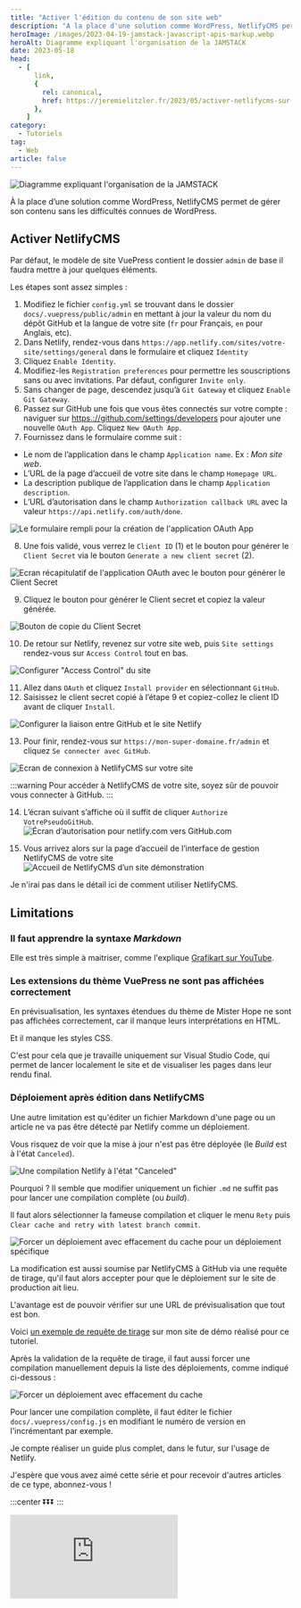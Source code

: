 ```yaml
---
title: "Activer l'édition du contenu de son site web"
description: "A la place d'une solution comme WordPress, NetlifyCMS permet de gérer son contenu sans les difficultés connues de WordPress."
heroImage: /images/2023-04-19-jamstack-javascript-apis-markup.webp
heroAlt: Diagramme expliquant l'organisation de la JAMSTACK
date: 2023-05-18
head:
  - [
      link,
      {
        rel: canonical,
        href: https://jeremielitzler.fr/2023/05/activer-netlifycms-sur-son-site-web/,
      },
    ]
category:
  - Tutoriels
tag:
  - Web
article: false
---
```


![Diagramme expliquant l'organisation de la JAMSTACK](/images/2023-04-19-jamstack-javascript-apis-markup.webp 'Image issue de l\'article ["New to Jamstack? Everything You Need to Know to Get Started"](https://snipcart.com/blog/jamstack) de Snipcart.')

À la place d’une solution comme WordPress, NetlifyCMS permet de gérer son contenu sans les difficultés connues de WordPress.

<!-- more -->

## Activer NetlifyCMS

Par défaut, le modèle de site VuePress contient le dossier `admin` de base il faudra mettre à jour quelques éléments.

Les étapes sont assez simples :

1. Modifiez le fichier `config.yml` se trouvant dans le dossier `docs/.vuepress/public/admin` en mettant à jour la valeur du nom du dépôt GitHub et la langue de votre site (`fr` pour Français, `en` pour Anglais, etc).
2. Dans Netlify, rendez-vous dans `https://app.netlify.com/sites/votre-site/settings/general` dans le formulaire et cliquez `Identity`
3. Cliquez `Enable Identity`.
4. Modifiez-les `Registration preferences` pour permettre les souscriptions sans ou avec invitations. Par défaut, configurer `Invite only`.
5. Sans changer de page, descendez jusqu’à `Git Gateway` et cliquez `Enable Git Gateway`.
6. Passez sur GitHub une fois que vous êtes connectés sur votre compte : naviguer sur [https.://github.com/settings/developers](https://github.com/settings/developers) pour ajouter une nouvelle `OAuth App`. Cliquez `New OAuth App`.
7. Fournissez dans le formulaire comme suit :

- Le nom de l’application dans le champ `Application name`. Ex : _Mon site web_.
- L’URL de la page d’accueil de votre site dans le champ `Homepage URL`.
- La description publique de l’application dans le champ `Application description`.
- L’URL d’autorisation dans le champ `Authorization callback URL` avec la valeur `https://api.netlify.com/auth/done`.

![Le formulaire rempli pour la création de l'application OAuth App](./images/le-formulaire-rempli-pour-la-creation-de-lapplication-oauth-app.jpg)

8. Une fois validé, vous verrez le `Client ID` (1) et le bouton pour générer le `Client Secret` via le bouton `Generate a new client secret` (2).

![Ecran récapitulatif de l'application OAuth avec le bouton pour générer le Client Secret](./images/ecran-recapitulatif-de-lapplication-oauth-avec-le-bouton-pour-generer-le-client-secret.jpg)

9. Cliquez le bouton pour générer le Client secret et copiez la valeur générée.

![Bouton de copie du Client Secret](./images/bouton-de-copie-du-client-secret.jpg)

10. De retour sur Netlify, revenez sur votre site web, puis `Site settings` rendez-vous sur `Access Control` tout en bas.

![Configurer "Access Control" du site](./images/configurer-access-control-du-site.jpg)

11. Allez dans `OAuth` et cliquez `Install provider` en sélectionnant `GitHub`.
12. Saisissez le client secret copié à l’étape 9 et copiez-collez le client ID avant de cliquer `Install`.

![Configurer la liaison entre GitHub et le site Netlify](./images/configurer-la-liaison-entre-github-et-le-site-netlify.jpg)

13. Pour finir, rendez-vous sur `https://mon-super-domaine.fr/admin` et cliquez `Se connecter avec GitHub`.

![Ecran de connexion à NetlifyCMS sur votre site](./images/ecran-de-connexion-a-netlifycms-sur-votre-site.jpg)

:::warning Pour accéder à NetlifyCMS de votre site, soyez sûr de pouvoir vous connecter à GitHub.
:::

14. L’écran suivant s’affiche où il suffit de cliquer `Authorize VotrePseudoGitHub`.
    ![Écran d’autorisation pour netlify.com vers GitHub.com](./images/ecran-dautorisation-pour-netlify.com-vers-github.com.jpg)

15. Vous arrivez alors sur la page d’accueil de l’interface de gestion NetlifyCMS de votre site
    ![Accueil de NetlifyCMS d’un site démonstration](./images/accueil-de-netlifycms-dun-site-demonstration.jpg)

Je n'irai pas dans le détail ici de comment utiliser NetlifyCMS.

## Limitations

### Il faut apprendre la syntaxe _Markdown_

Elle est très simple à maitriser, comme l'explique [Grafikart sur YouTube](https://www.youtube.com/watch?v=6hikjzymd0c).

### Les extensions du thème VuePress ne sont pas affichées correctement

En prévisualisation, les syntaxes étendues du thème de Mister Hope ne sont pas affichées correctement, car il manque leurs interprétations en HTML.

Et il manque les styles CSS.

C'est pour cela que je travaille uniquement sur Visual Studio Code, qui permet de lancer localement le site et de visualiser les pages dans leur rendu final.

### Déploiement après édition dans NetlifyCMS

Une autre limitation est qu'éditer un fichier Markdown d'une page ou un article ne va pas être détecté par Netlify comme un déploiement.

Vous risquez de voir que la mise à jour n'est pas être déployée (le _Build_ est à l'état `Canceled`).

![Une compilation Netlify à l'état "Canceled"](./images/un-build-netlify-a-letat-canceled.jpg)

Pourquoi ? Il semble que modifier uniquement un fichier `.md` ne suffit pas pour lancer une compilation complète (ou _build_).

Il faut alors sélectionner la fameuse compilation et cliquer le menu `Rety` puis `Clear cache and retry with latest branch commit`.

![Forcer un déploiement avec effacement du cache pour un déploiement spécifique](./images/forcer-un-deploiement-avec-effacement-du-cache-pour-un-deploiement-specifique.jpg)

La modification est aussi soumise par NetlifyCMS à GitHub via une requête de tirage, qu'il faut alors accepter pour que le déploiement sur le site de production ait lieu.

L'avantage est de pouvoir vérifier sur une URL de prévisualisation que tout est bon.

Voici [un exemple de requête de tirage](https://github.com/JeremieLitzler/mon-site-demo-tutoriel/pull/1) sur mon site de démo réalisé pour ce tutoriel.

Après la validation de la requête de tirage, il faut aussi forcer une compilation manuellement depuis la liste des déploiements, comme indiqué ci-dessous :

![Forcer un déploiement avec effacement du cache](./images/forcer-un-deploiement-avec-effacement-du-cache.jpg)

Pour lancer une compilation complète, il faut éditer le fichier `docs/.vuepress/config.js` en modifiant le numéro de version en l'incrémentant par exemple.

Je compte réaliser un guide plus complet, dans le futur, sur l'usage de Netlify.

J'espère que vous avez aimé cette série et pour recevoir d'autres articles de ce type, abonnez-vous !

:::center
⏬⏬⏬
:::

<!-- markdownlint-disable MD033 -->
<p class="newsletter-wrapper"><iframe class="newsletter-embed" src="https://iamjeremie.substack.com/embed" frameborder="0" scrolling="no"></iframe></p>
